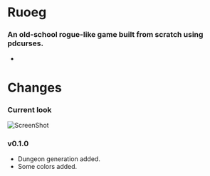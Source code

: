 Ruoeg
=====
### An old-school rogue-like game built from scratch using pdcurses.
-
Changes
=======
### Current look
![ScreenShot](https://raw.github.com/SantiagoSanchez/Ruoeg/master/screenshots/Ruoeg_4.21.13.png)

### v0.1.0
- Dungeon generation added.
- Some colors added.
